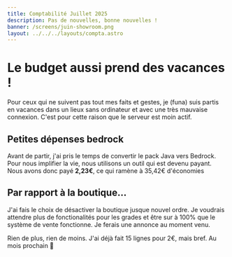 ```yaml
---
title: Comptabilité Juillet 2025
description: Pas de nouvelles, bonne nouvelles !
banner: /screens/juin-showroom.png
layout: ../../../layouts/compta.astro
---
```


# Le budget aussi prend des vacances !
Pour ceux qui ne suivent pas tout mes faits et gestes, je (funa) suis partis en vacances dans un lieux sans ordinateur et avec une très mauvaise connexion. C'est pour cette raison que le serveur est moin actif.
## Petites dépenses bedrock

Avant de partir, j'ai pris le temps de convertir le pack Java vers Bedrock. Pour nous implifier la vie, nous utilisons un outil qui est devenu payant. Nous avons donc payé **2,23€**, ce qui ramène à 35,42€ d'économies

## Par rapport à la boutique...
J'ai fais le choix de désactiver la boutique jusque nouvel ordre. Je voudrais attendre plus de fonctionalités pour les grades et être sur à 100% que le système de vente fonctionne. Je ferais une annonce au moment venu.

Rien de plus, rien de moins. J'ai déjà fait 15 lignes pour 2€, mais bref. Au mois prochain 👋